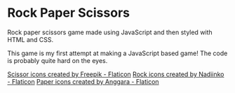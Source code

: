 # Rock Paper Scissors

Rock paper scissors game made using JavaScript and then styled with HTML and CSS.

This game is my first attempt at making a JavaScript based game! The code is probably quite hard on the eyes.

<a href="https://www.flaticon.com/free-icons/scissor" title="scissor icons">Scissor icons created by Freepik - Flaticon</a>
<a href="https://www.flaticon.com/free-icons/rock" title="rock icons">Rock icons created by Nadiinko - Flaticon</a>
<a href="https://www.flaticon.com/free-icons/paper" title="paper icons">Paper icons created by Anggara - Flaticon</a>
